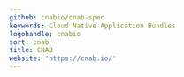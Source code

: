 ```yaml
---
github: cnabio/cnab-spec
keywords: Cloud Native Application Bundles
logohandle: cnabio
sort: cnab
title: CNAB
website: 'https://cnab.io/'
---
```

